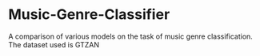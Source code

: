 # Music-Genre-Classifier
A comparison of various models on the task of music genre classification. The dataset used is GTZAN
